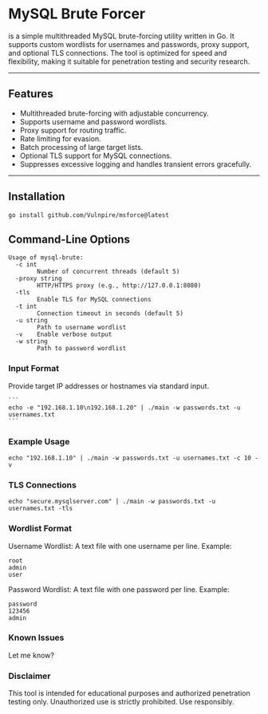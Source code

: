 # MySQL Brute Forcer

is a simple multithreaded MySQL brute-forcing utility written in Go. It supports custom wordlists for usernames and passwords, proxy support, and optional TLS connections. The tool is optimized for speed and flexibility, making it suitable for penetration testing and security research.

---

## Features

- Multithreaded brute-forcing with adjustable concurrency.
- Supports username and password wordlists.
- Proxy support for routing traffic.
- Rate limiting for evasion.
- Batch processing of large target lists.
- Optional TLS support for MySQL connections.
- Suppresses excessive logging and handles transient errors gracefully.

---

## Installation

`go install github.com/Vulnpire/msforce@latest`

## Command-Line Options

```
Usage of mysql-brute:
  -c int
        Number of concurrent threads (default 5)
  -proxy string
        HTTP/HTTPS proxy (e.g., http://127.0.0.1:8080)
  -tls
        Enable TLS for MySQL connections
  -t int
        Connection timeout in seconds (default 5)
  -u string
        Path to username wordlist
  -v    Enable verbose output
  -w string
        Path to password wordlist

```

### Input Format

Provide target IP addresses or hostnames via standard input.

    ```
    echo -e "192.168.1.10\n192.168.1.20" | ./main -w passwords.txt -u usernames.txt
    ```

### Example Usage

    echo "192.168.1.10" | ./main -w passwords.txt -u usernames.txt -c 10 -v

### TLS Connections

    echo "secure.mysqlserver.com" | ./main -w passwords.txt -u usernames.txt -tls

### Wordlist Format

Username Wordlist: A text file with one username per line. Example:

    root
    admin
    user

Password Wordlist: A text file with one password per line. Example:

    password
    123456
    admin

### Known Issues

Let me know?

### Disclaimer

This tool is intended for educational purposes and authorized penetration testing only. Unauthorized use is strictly prohibited. Use responsibly.
